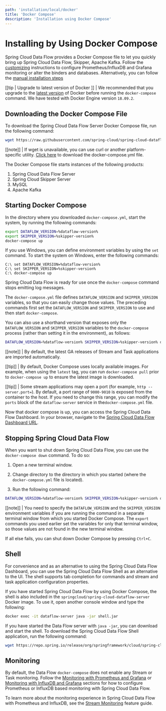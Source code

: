 ```yaml
---
path: 'installation/local/docker'
title: 'Docker Compose'
description: 'Installation using Docker Compose'
---
```


# Installing by Using Docker Compose

Spring Cloud Data Flow provides a Docker Compose file to let you quickly bring up Spring Cloud Data Flow, Skipper, Apache Kafka. Follow the [customizing](%currentPath%/installation/local/docker-customize) instructions to configure Prometheus/InfluxDB and Grafana monitoring or alter the binders and databases.
Alternatively, you can follow the [manual installation steps](%currentPath%/installation/local/manual)

[[tip | Upgrade to latest version of Docker ]]
| We recommended that you upgrade to the [latest version](https://docs.docker.com/compose/install/) of Docker before running the `docker-compose` command. We have tested with Docker Engine version `18.09.2`.

## Downloading the Docker Compose File

To download the Spring Cloud Data Flow Server Docker Compose file, run the following command:

```bash
wget https://raw.githubusercontent.com/spring-cloud/spring-cloud-dataflow/v%dataflow-version%/spring-cloud-dataflow-server/docker-compose.yml
```

[[note]]
| If wget is unavailable, you can use curl or another platform-specific utility. [Click here](https://raw.githubusercontent.com/spring-cloud/spring-cloud-dataflow/v%dataflow-version%/spring-cloud-dataflow-server/docker-compose.yml) to download the docker-compose.yml file.

The Docker Compose file starts instances of the following products:

1. Spring Cloud Data Flow Server
1. Spring Cloud Skipper Server
1. MySQL
1. Apache Kafka

## Starting Docker Compose

In the directory where you downloaded `docker-compose.yml`, start the system, by running the following commands:

```bash
export DATAFLOW_VERSION=%dataflow-version%
export SKIPPER_VERSION=%skipper-version%
docker-compose up
```

If you use Windows, you can define environment variables by using the `set`
command. To start the system on Windows, enter the following commands:

    C:\ set DATAFLOW_VERSION=%dataflow-version%
    C:\ set SKIPPER_VERSION=%skipper-version%
    C:\ docker-compose up

Spring Cloud Data Flow is ready for use once the `docker-compose` command stops emitting log messages.

The `docker-compose.yml` file defines `DATAFLOW_VERSION` and `SKIPPER_VERSION` variables, so that you can easily change those values.
The preceding commands first set the `DATAFLOW_VERSION` and `SKIPPER_VERSION` to use and then start `docker-compose`.

You can also use a shorthand version that exposes only the `DATAFLOW_VERSION` and `SKIPPER_VERSION` variables to the `docker-compose` process (rather than setting it in the environment), as follows:

```bash
DATAFLOW_VERSION=%dataflow-version% SKIPPER_VERSION=%skipper-version% docker-compose up
```

[[note]]
| By default, the latest GA releases of Stream and Task applications are imported automatically.

[[tip]]
| By default, Docker Compose uses locally available images. For example, when using the `latest` tag, you can run `docker-compose pull` prior to `docker-compose up` to ensure the latest image is downloaded.

[[tip]]
| Some stream applications may open a port (for example, `http --server.port=`). By default, a port range of `9000-9010` is exposed from the container to the host. If you need to change this range, you can modify the `ports` block of the `dataflow-server` service in the`docker-compose.yml` file.

Now that docker compose is up, you can access the Spring Cloud Data Flow Dashboard.
In your browser, navigate to the [Spring Cloud Data Flow Dashboard URL](http://localhost:9393/dashboard).

## Stopping Spring Cloud Data Flow

When you want to shut down Spring Cloud Data Flow, you can use the `docker-compose down` command. To do so:

1. Open a new terminal window.

1. Change directory to the directory in which you started (where the
   `docker-compose.yml` file is located).

1. Run the following command:

```bash
DATAFLOW_VERSION=%dataflow-version% SKIPPER_VERSION=%skipper-version% docker-compose down
```

[[note]]
| You need to specify the `DATAFLOW_VERSION` and the `SKIPPER_VERSION` environment variables if you are running the command in a separate terminal window from which you started Docker Compose. The `export` commands you used earlier set the variables for only that terminal window, so those values are not found in the new terminal window.

If all else fails, you can shut down Docker Compose by pressing `Ctrl+C`.

## Shell

For convenience and as an alternative to using the Spring Cloud Data Flow Dashboard, you can use the Spring Cloud Data Flow Shell as an alternative to the UI.
The shell supports tab completion for commands and stream and task application configuration properties.

If you have started Spring Cloud Data Flow by using Docker Compose, the shell is also included in the `springcloud/spring-cloud-dataflow-server` Docker image.
To use it, open another console window and type the following:

```bash
docker exec -it dataflow-server java -jar shell.jar
```

If you have started the Data Flow server with `java -jar`, you can download and start the shell.
To download the Spring Cloud Data Flow Shell application, run the following command:

```bash
wget https://repo.spring.io/release/org/springframework/cloud/spring-cloud-dataflow-shell/%dataflow-version%/spring-cloud-dataflow-shell-%dataflow-version%.jar
```

<!-- **TODO add link/create content for shell** -->

## Monitoring

By default, the Data Flow `docker-compose` does not enable any Stream or Task monitoring. Follow the [Monitoring with Prometheus and Grafana](%currentPath%/installation/local/docker-customize/#monitoring-with-prometheus-and-grafana) or [Monitoring with InfluxDB and Grafana](%currentPath%/installation/local/docker-customize/#monitoring-with-influxdb-and-grafana) sections for how to configure Prometheus or InfluxDB based monitoring with Spring Cloud Data Flow.

To learn more about the monitoring experience in Spring Cloud Data Flow with Prometheus and InfluxDB, see the [Stream Monitoring](%currentPath%/feature-guides/streams/monitoring#local) feature guide.
